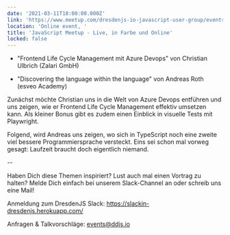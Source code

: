 ```yaml
---
date: '2021-03-11T18:00:00.000Z'
link: 'https://www.meetup.com/dresdenjs-io-javascript-user-group/events/276106319'
location: 'Online event, '
title: 'JavaScript Meetup - Live, in Farbe und Online'
locked: false
---
```

- "Frontend Life Cycle Management mit Azure Devops" von Christian Ulbrich (Zalari GmbH)

- "Discovering the language within the language" von Andreas Roth (esveo Academy)

Zunächst möchte Christian uns in die Welt von Azure Devops entführen und uns zeigen, wie er Frontend Life Cycle Management effektiv umsetzen kann. Als kleiner Bonus gibt es zudem einen Einblick in visuelle Tests mit Playwright.

Folgend, wird Andreas uns zeigen, wo sich in TypeScript noch eine zweite viel bessere Programmiersprache versteckt.
Eins sei schon mal vorweg gesagt: Laufzeit braucht doch eigentlich niemand.

--

Haben Dich diese Themen inspiriert? Lust auch mal einen Vortrag zu halten? Melde Dich einfach bei unserem Slack-Channel an oder schreib uns eine Mail!

Anmeldung zum DresdenJS Slack: https://slackin-dresdenjs.herokuapp.com/

Anfragen & Talkvorschläge: events@ddjs.io
